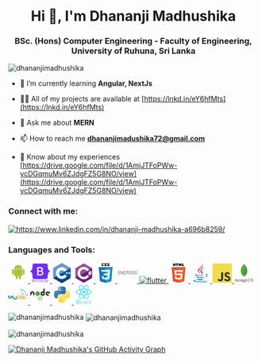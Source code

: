 <h1 align="center">Hi 👋, I'm Dhananji Madhushika</h1>
<h3 align="center">BSc. (Hons) Computer Engineering - Faculty of Engineering, University of Ruhuna, Sri Lanka</h3>

<p align="left"> <img src="https://komarev.com/ghpvc/?username=dhananjimadhushika&label=Profile%20views&color=0e75b6&style=flat" alt="dhananjimadhushika" /> </p>

- 🌱 I’m currently learning **Angular, NextJs**

- 👨‍💻 All of my projects are available at [https://lnkd.in/eY6hfMts](https://lnkd.in/eY6hfMts)

- 💬 Ask me about **MERN**

- 📫 How to reach me **dhananjimadushika72@gmail.com**

- 📄 Know about my experiences [https://drive.google.com/file/d/1AmjJTFoPWw-ycDGqmuMv6ZJdgFZ5G8NO/view](https://drive.google.com/file/d/1AmjJTFoPWw-ycDGqmuMv6ZJdgFZ5G8NO/view)

<h3 align="left">Connect with me:</h3>
<p align="left">
<a href="https://linkedin.com/in/https://www.linkedin.com/in/dhananji-madhushika-a696b8259/" target="blank"><img align="center" src="https://raw.githubusercontent.com/rahuldkjain/github-profile-readme-generator/master/src/images/icons/Social/linked-in-alt.svg" alt="https://www.linkedin.com/in/dhananji-madhushika-a696b8259/" height="30" width="40" /></a>
</p>

<h3 align="left">Languages and Tools:</h3>
<p align="left"> <a href="https://developer.android.com" target="_blank" rel="noreferrer"> <img src="https://raw.githubusercontent.com/devicons/devicon/master/icons/android/android-original-wordmark.svg" alt="android" width="40" height="40"/> </a> <a href="https://getbootstrap.com" target="_blank" rel="noreferrer"> <img src="https://raw.githubusercontent.com/devicons/devicon/master/icons/bootstrap/bootstrap-plain-wordmark.svg" alt="bootstrap" width="40" height="40"/> </a> <a href="https://www.w3schools.com/cpp/" target="_blank" rel="noreferrer"> <img src="https://raw.githubusercontent.com/devicons/devicon/master/icons/cplusplus/cplusplus-original.svg" alt="cplusplus" width="40" height="40"/> </a> <a href="https://www.w3schools.com/cs/" target="_blank" rel="noreferrer"> <img src="https://raw.githubusercontent.com/devicons/devicon/master/icons/csharp/csharp-original.svg" alt="csharp" width="40" height="40"/> </a> <a href="https://www.w3schools.com/css/" target="_blank" rel="noreferrer"> <img src="https://raw.githubusercontent.com/devicons/devicon/master/icons/css3/css3-original-wordmark.svg" alt="css3" width="40" height="40"/> </a> <a href="https://expressjs.com" target="_blank" rel="noreferrer"> <img src="https://raw.githubusercontent.com/devicons/devicon/master/icons/express/express-original-wordmark.svg" alt="express" width="40" height="40"/> </a> <a href="https://flutter.dev" target="_blank" rel="noreferrer"> <img src="https://www.vectorlogo.zone/logos/flutterio/flutterio-icon.svg" alt="flutter" width="40" height="40"/> </a> <a href="https://www.w3.org/html/" target="_blank" rel="noreferrer"> <img src="https://raw.githubusercontent.com/devicons/devicon/master/icons/html5/html5-original-wordmark.svg" alt="html5" width="40" height="40"/> </a> <a href="https://www.java.com" target="_blank" rel="noreferrer"> <img src="https://raw.githubusercontent.com/devicons/devicon/master/icons/java/java-original.svg" alt="java" width="40" height="40"/> </a> <a href="https://developer.mozilla.org/en-US/docs/Web/JavaScript" target="_blank" rel="noreferrer"> <img src="https://raw.githubusercontent.com/devicons/devicon/master/icons/javascript/javascript-original.svg" alt="javascript" width="40" height="40"/> </a> <a href="https://www.mongodb.com/" target="_blank" rel="noreferrer"> <img src="https://raw.githubusercontent.com/devicons/devicon/master/icons/mongodb/mongodb-original-wordmark.svg" alt="mongodb" width="40" height="40"/> </a> <a href="https://www.mysql.com/" target="_blank" rel="noreferrer"> <img src="https://raw.githubusercontent.com/devicons/devicon/master/icons/mysql/mysql-original-wordmark.svg" alt="mysql" width="40" height="40"/> </a> <a href="https://nodejs.org" target="_blank" rel="noreferrer"> <img src="https://raw.githubusercontent.com/devicons/devicon/master/icons/nodejs/nodejs-original-wordmark.svg" alt="nodejs" width="40" height="40"/> </a> <a href="https://www.python.org" target="_blank" rel="noreferrer"> <img src="https://raw.githubusercontent.com/devicons/devicon/master/icons/python/python-original.svg" alt="python" width="40" height="40"/> </a> <a href="https://reactjs.org/" target="_blank" rel="noreferrer"> <img src="https://raw.githubusercontent.com/devicons/devicon/master/icons/react/react-original-wordmark.svg" alt="react" width="40" height="40"/> </a> </p>

<p><img align="left" src="https://github-readme-stats.vercel.app/api/top-langs?username=dhananjimadhushika&show_icons=true&locale=en&layout=compact" alt="dhananjimadhushika" /></p>

<p>&nbsp;<img align="center" src="https://github-readme-stats.vercel.app/api?username=dhananjimadhushika&show_icons=true&locale=en" alt="dhananjimadhushika" /></p>

<p><img align="center" src="https://github-readme-streak-stats.herokuapp.com/?user=dhananjimadhushika&" alt="dhananjimadhushika" /></p>

[![Dhananji Madhushika's GitHub Activity Graph](https://activity-graph.herokuapp.com/graph?username=dhananjimadhushika&theme=react-dark)](https://github.com/ashutosh00710/github-readme-activity-graph)
